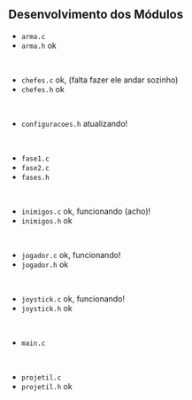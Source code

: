 ## Desenvolvimento dos Módulos

- `arma.c` 
- `arma.h` ok
<br>

- `chefes.c` ok, (falta fazer ele andar sozinho)
- `chefes.h` ok
<br>

- `configuracoes.h` atualizando!
<br>

- `fase1.c`
- `fase2.c`
- `fases.h`
<br>

- `inimigos.c` ok, funcionando (acho)!
- `inimigos.h` ok
<br>
 
- `jogador.c` ok, funcionando!
- `jogador.h` ok
<br>

- `joystick.c` ok, funcionando!
- `joystick.h` ok
<br>

- `main.c`
<br>

- `projetil.c`
- `projetil.h` ok
